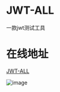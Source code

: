 # JWT-ALL
一款jwt测试工具

# 在线地址
[JWT-ALL](https://fr33t.github.io/jwt-all/)

![image](https://github.com/user-attachments/assets/8dfe6eac-d7b2-450c-94dd-f0d42176306c)
